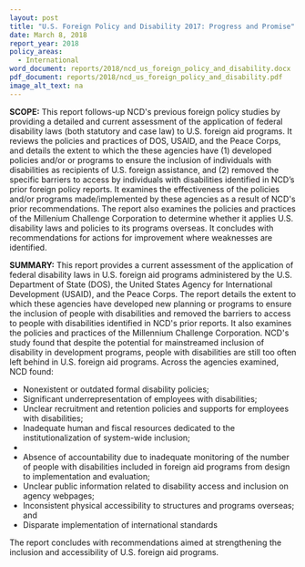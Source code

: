 ```yaml
---
layout: post
title: "U.S. Foreign Policy and Disability 2017: Progress and Promise"
date: March 8, 2018
report_year: 2018
policy_areas:
  - International
word_document: reports/2018/ncd_us_foreign_policy_and_disability.docx
pdf_document: reports/2018/ncd_us_foreign_policy_and_disability.pdf
image_alt_text: na
---
```

**SCOPE:** This report follows-up NCD's previous foreign policy studies by providing a detailed and current assessment of the application of federal disability laws (both statutory and case law) to U.S. foreign aid programs. It reviews the policies and practices of DOS, USAID, and the Peace Corps, and details the extent to which the these agencies have (1) developed policies and/or or programs to ensure the inclusion of individuals with disabilities as recipients of U.S. foreign assistance, and (2) removed the specific barriers to access by individuals with disabilities identified in NCD’s prior foreign policy reports. It examines the effectiveness of the policies and/or programs made/implemented by these agencies as a result of NCD's prior recommendations. The report also examines the policies and practices of the Millenium Challenge Corporation to determine whether it applies U.S. disability laws and policies to its programs overseas. It concludes with recommendations for actions for improvement where weaknesses are identified.

**SUMMARY:** This report provides a current assessment of the application of federal disability laws in U.S. foreign aid programs administered by the U.S. Department of State (DOS), the United States Agency for International Development (USAID), and the Peace Corps. The report details the extent to which these agencies have developed new planning or programs to ensure the inclusion of people with disabilities and removed the barriers to access to people with disabilities identified in NCD's prior reports. It also examines the policies and practices of the Millennium Challenge Corporation. NCD's study found that despite the potential for mainstreamed inclusion of disability in development programs, people with disabilities are still too often left behind in U.S. foreign aid programs. Across the agencies examined, NCD found:

* Nonexistent or outdated formal disability policies;
* Significant underrepresentation of employees with disabilities; 
* Unclear recruitment and retention policies and supports for employees with disabilities;
* Inadequate human and fiscal resources dedicated to the institutionalization of system-wide inclusion; 
*
* Absence of accountability due to inadequate monitoring of the number of people with disabilities included in foreign aid programs from design to implementation and evaluation; 
* Unclear public information related to disability access and inclusion on agency webpages;
* Inconsistent physical accessibility to structures and programs overseas; and
* Disparate implementation of international standards

The report concludes with recommendations aimed at strengthening the inclusion and accessibility of U.S. foreign aid programs.